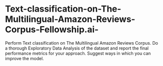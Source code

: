 # Text-classification-on-The-Multilingual-Amazon-Reviews-Corpus-Fellowship.ai-
Perform Text classification on The Multilingual Amazon Reviews Corpus. Do a thorough Exploratory Data Analysis of the dataset and report the final performance metrics for your approach. Suggest ways in which you can improve the model.
